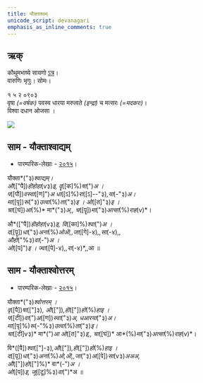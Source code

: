 ```yaml
---
title: यौक्ताश्वम्
unicode_script: devanagari  
emphasis_as_inline_comments: true
---   
```


## ऋक्

कौथुमभाष्ये सायणो [ऽत्र](https://archive.org/details/SamaVedaSanhitaWithSayanabhashyaVolume2SatyavrataSamasrami1876bis_201803/page/n27)।  
वारुणिः भृगुः। सोमः।

१ ५ २ ०९०३   
वृषा *(=वर्षकः)* पवस्व धारया मरुत्वते *(इन्द्रा)* च मत्सरः *(=मदकरः)*।  
विश्वा दधान ओजसा  ।

![](../../images/soma-purification.png)

## साम - यौक्ताश्वाद्यम्
- पारम्परिक-लेखाः - [२०१५](https://archive.org/stream/sAmaveda-jaiminIya-paravastu-paramparA-docs/UDAKA%20SAANTHI%20SAAMAANI#page/n4/mode/1up)।
<div class="audioEmbed"  caption="रामानुजार्यः 1974 " src="https://archive
.org/download/jaiminIya-sAma-gAna-paravastu-tradition-rAmAnuja/yauktAshvAdyam.mp3"></div>
<div class="audioEmbed"  caption="गोपालार्यः 2015  " src="https://archive
.org/download/jaiminIya-sAma-gAna-paravastu-tradition-gopAla-2015/yauktAshvAdyam.mp3"></div>
<div class="audioEmbed"  caption="गोपाल-विश्वासयोर् अनुवचनम् 2018 1x" src="https://archive
.org/download/jaiminIya-sAma-gAna-paravastu-tradition-anuvachanam-gopAla-vishvAsa-2018/yauktAshvAdyam.mp3"></div>
<div class="audioEmbed"  caption="गोपाल-विश्वासयोर् अनुवचनम् 2018 1.5x" src="https://archive
.org/download/jaiminIya-sAma-gAna-paravastu-tradition-anuvachanam-gopAla-vishvAsa-2018-150p-speed/yauktAshvAdyam.mp3"></div>

यौक्ता*("३)*श्वाद्यम्।  
औ*(["पै])*हॊहोहा*(v३)*इ, वॄ*([क]%)*षा*(")*अ ।  
प*([पौ])*वस्वा*([ण]")*अ धा*([ऽ]%)*रा*([ऽ]--"३)*,या*(-"३)*अ।  
मा*([पृ])*रू*("३)*उत्वा*(%)*ता*("३)*इ ।  ओ*([त]"३)*इ ।  
चा*([घं])*आ*(%)* मा*("३)*अ,, च*([पॄ])*मा*("३)*अत्सा*(%)*राह*(v)*।

औ*(["पै])*हॊहोहा*(v३)*इ, वि*([का]%)*श्वा*(")*अ ।  
द*([पॄ])*धा*("३)*अना*(%)*ओऒ,,जा*([गे]-४)*,,सा*(-४)*,,  
औहो*("%३)*वा*(-")*अ ।  
ओ*([प]")*इ । ज्वा*([पे]-४)*,,रा*(-४)*,,आ ॥

## साम - यौक्ताश्वोत्तरम्
- पारम्परिक-लेखाः - [२०१५](https://archive.org/stream/sAmaveda-jaiminIya-paravastu-paramparA-docs/UDAKA%20SAANTHI%20SAAMAANI#page/n4/mode/1up)।
<div class="audioEmbed"  caption="रामानुजार्यः 1974 " src="https://archive
.org/download/jaiminIya-sAma-gAna-paravastu-tradition-rAmAnuja/yauktAshvottaram.mp3"></div>
<div class="audioEmbed"  caption="गोपालार्यः 2015  " src="https://archive
.org/download/jaiminIya-sAma-gAna-paravastu-tradition-gopAla-2015/yauktAshvottaram.mp3"></div>
<div class="audioEmbed"  caption="गोपाल-विश्वासयोर् अनुवचनम् 2018 1x" src="https://archive
.org/download/jaiminIya-sAma-gAna-paravastu-tradition-anuvachanam-gopAla-vishvAsa-2018/yauktAshvottaram.mp3"></div>
<div class="audioEmbed"  caption="गोपाल-विश्वासयोर् अनुवचनम् 2018 1.5x" src="https://archive
.org/download/jaiminIya-sAma-gAna-paravastu-tradition-anuvachanam-gopAla-vishvAsa-2018-150p-speed/yauktAshvottaram.mp3"></div>

यौक्ता*("३)*श्वोत्तरम् ।  
वृ*([पै])*षा*(["]३)*, औ*(["])*,हॊ*(["])*हो*(%)*हाइ ।  
प*([टी])*वा*(")*अ*([ण])*स्वा*("३)*अ, धआरया*("३)*अ।  
मा*([पृ]%)*रू*(-"%३)*उत्वा*(%)*ता*("३)*इ।  
चा*([टी]v३)* मा*(")*आ ओ*([त]"३)*इ,, चा*([घं])* आ*(%)*मा*("३)*अत्सा*(%)*राह*(v)*।

वि*([पै])*श्वा*(["]-३)*,औ*(["])*,हॊ*(["])*हो*(%)*हाइ ।  
द*([पृ])*धा*("३)*अना*(%)*ओ,ऒ,,जा*("३)*अ*([पे])*सा*(v३)*अअअ,  
औ*(["])*हो*(["]%)* वा*(-")*अ ।  
ओ*([प])*इ, जू*([टू]%३)*वा*(")*अ  ॥
